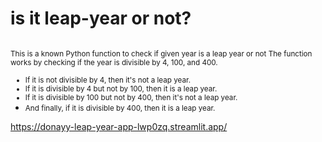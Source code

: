 # is it leap-year or not?

<small> <br> 
This is a known Python function to check if given year is a leap year or not 
The function works by checking if the year is divisible by 4, 100, and 400. </br>
- If it is not divisible by 4, then it's not a leap year. 
- If it is divisible by 4 but not by 100, then it is a leap year.
- If it is divisible by 100 but not by 400, then it's not a leap year. 
- And finally, if it is divisible by 400, then it is a leap year. </small>

https://donayy-leap-year-app-lwp0zq.streamlit.app/


